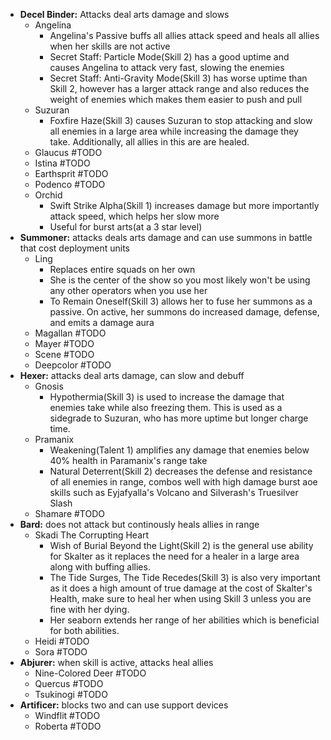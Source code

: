 - **Decel Binder:** Attacks deal arts damage and slows
	- Angelina
		- Angelina's Passive buffs all allies attack speed and heals all allies when her skills are not active
		- Secret Staff: Particle Mode(Skill 2) has a good uptime and causes Angelina to attack very fast, slowing the enemies
		- Secret Staff: Anti-Gravity Mode(Skill 3) has worse uptime than Skill 2, however has a larger attack range and also reduces the weight of enemies which makes them easier to push and pull
	- Suzuran
		- Foxfire Haze(Skill 3) causes Suzuran to stop attacking and slow all enemies in a large area while increasing the damage they take. Additionally, all allies in this are are healed. 
	- Glaucus #TODO
	- Istina #TODO 
	- Earthsprit #TODO
	- Podenco #TODO
	- Orchid
		- Swift Strike Alpha(Skill 1) increases damage but more importantly attack speed, which helps her slow more
		- Useful for burst arts(at a 3 star level)
- **Summoner:** attacks deals arts damage and can use summons in battle that cost deployment units
	- Ling
		- Replaces entire squads on her own
		- She is the center of the show so you most likely won't be using any other operators when you use her
		- To Remain Oneself(Skill 3) allows her to fuse her summons as a passive. On active, her summons do increased damage, defense, and emits a damage aura
	- Magallan #TODO
	- Mayer #TODO
	- Scene #TODO
	- Deepcolor #TODO
- **Hexer:** attacks deal arts damage, can slow and debuff
	- Gnosis
		- Hypothermia(Skill 3) is used to increase the damage that enemies take while also freezing them. This is used as a sidegrade to Suzuran, who has more uptime but longer charge time.
	- Pramanix
		- Weakening(Talent 1) amplifies any damage that enemies below 40% health in Paramanix's range take
		- Natural Deterrent(Skill 2) decreases the defense and resistance of all enemies in range, combos well with high damage burst aoe skills such as Eyjafyalla's Volcano and Silverash's Truesilver Slash 
	- Shamare #TODO
- **Bard:** does not attack but continously heals allies in range
	- Skadi The Corrupting Heart
		- Wish of Burial Beyond the Light(Skill 2) is the general use ability for Skalter as it replaces the need for a healer in a large area along with buffing allies. 
		- The Tide Surges, The Tide Recedes(Skill 3) is also very important as it does a high amount of true damage at the cost of Skalter's Health, make sure to heal her when using Skill 3 unless you are fine with her dying. 
		- Her seaborn extends her range of her abilities which is beneficial for both abilities.
	- Heidi #TODO
	- Sora #TODO
- **Abjurer:** when skill is active, attacks heal allies
	- Nine-Colored Deer #TODO
	- Quercus #TODO
	- Tsukinogi #TODO
- **Artificer:** blocks two and can use support devices
	- Windflit #TODO
	- Roberta #TODO